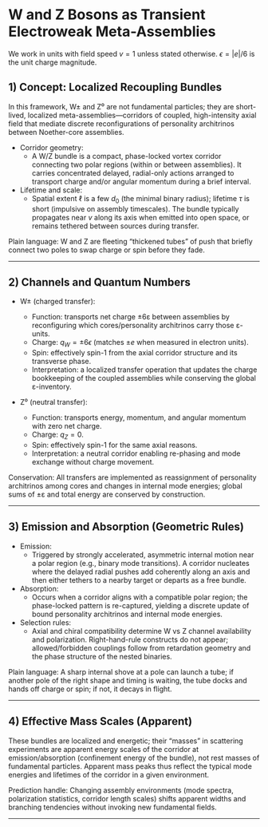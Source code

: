 # W and Z Bosons as Transient Electroweak Meta-Assemblies

We work in units with field speed $v=1$ unless stated otherwise. $\epsilon = |e|/6$ is the unit charge magnitude.

## 1) Concept: Localized Recoupling Bundles

In this framework, W± and Z⁰ are not fundamental particles; they are short-lived, localized meta-assemblies—corridors of coupled, high-intensity axial field that mediate discrete reconfigurations of personality architrinos between Noether-core assemblies.

- Corridor geometry:
  - A W/Z bundle is a compact, phase-locked vortex corridor connecting two polar regions (within or between assemblies). It carries concentrated delayed, radial-only actions arranged to transport charge and/or angular momentum during a brief interval.
- Lifetime and scale:
  - Spatial extent $\ell$ is a few $d_0$ (the minimal binary radius); lifetime $\tau$ is short (impulsive on assembly timescales). The bundle typically propagates near $v$ along its axis when emitted into open space, or remains tethered between sources during transfer.

Plain language: W and Z are fleeting “thickened tubes” of push that briefly connect two poles to swap charge or spin before they fade.

---

## 2) Channels and Quantum Numbers

- W± (charged transfer):
  - Function: transports net charge ±6ε between assemblies by reconfiguring which cores/personality architrinos carry those ε-units.
  - Charge: $q_W = \pm 6\epsilon$ (matches $\pm e$ when measured in electron units).
  - Spin: effectively spin-1 from the axial corridor structure and its transverse phase.
  - Interpretation: a localized transfer operation that updates the charge bookkeeping of the coupled assemblies while conserving the global ε-inventory.

- Z⁰ (neutral transfer):
  - Function: transports energy, momentum, and angular momentum with zero net charge.
  - Charge: $q_Z = 0$.
  - Spin: effectively spin-1 for the same axial reasons.
  - Interpretation: a neutral corridor enabling re-phasing and mode exchange without charge movement.

Conservation: All transfers are implemented as reassignment of personality architrinos among cores and changes in internal mode energies; global sums of ±ε and total energy are conserved by construction.

---

## 3) Emission and Absorption (Geometric Rules)

- Emission:
  - Triggered by strongly accelerated, asymmetric internal motion near a polar region (e.g., binary mode transitions). A corridor nucleates where the delayed radial pushes add coherently along an axis and then either tethers to a nearby target or departs as a free bundle.
- Absorption:
  - Occurs when a corridor aligns with a compatible polar region; the phase-locked pattern is re-captured, yielding a discrete update of bound personality architrinos and internal mode energies.
- Selection rules:
  - Axial and chiral compatibility determine W vs Z channel availability and polarization. Right-hand-rule constructs do not appear; allowed/forbidden couplings follow from retardation geometry and the phase structure of the nested binaries.

Plain language: A sharp internal shove at a pole can launch a tube; if another pole of the right shape and timing is waiting, the tube docks and hands off charge or spin; if not, it decays in flight.

---

## 4) Effective Mass Scales (Apparent)

These bundles are localized and energetic; their “masses” in scattering experiments are apparent energy scales of the corridor at emission/absorption (confinement energy of the bundle), not rest masses of fundamental particles. Apparent mass peaks thus reflect the typical mode energies and lifetimes of the corridor in a given environment.

Prediction handle: Changing assembly environments (mode spectra, polarization statistics, corridor length scales) shifts apparent widths and branching tendencies without invoking new fundamental fields.

---
